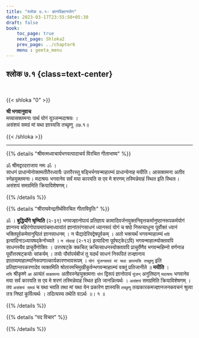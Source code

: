 ```yaml
---
title: "श्लोक ७.१- ज्ञानविज्ञानयोग"
date: 2023-03-17T23:55:50+05:30
draft: false
book:
    toc_page: true
    next_page: Shloka2
    prev_page: ../chapter6
    menu : geeta_menu
---
```




## श्लोक ७.१ {class=text-center}

<br/>

{{< shloka  "0"  >}}

**श्री भगवानुवाच**  
मय्यासक्तमनाः पार्थ योगं युञ्जन्मदाश्रयः ।   
असंशयं समग्रं मां यथा ज्ञास्यसि तच्छृणु ॥७.१॥


{{< /shloka >}}

---


{{% details "श्रीमत्मध्वाचार्यभगवत्पादाचर्य विरचित  गीताभाष्य" %}}

ॐ श्रीमद्वरदराजाय नमः ॐ ।  
साधनं प्राधान्येनोक्तमतीतैरध्यायैः उत्तरैरस्तु षड्भिर्भगवन्माहात्म्यं प्राधान्येनाह मयीति। 
आसक्तमना अतीव स्नेहयुक्तमनाः। मदाश्रयः भगवानेव सर्वं मया कारयति स एव 
मे शरणम् तस्मिन्नेवाहं स्थित इति स्थितः। असंशयं समग्रमिति क्रियाविशेषणम्।

{{% /details %}}



{{% details "श्रीराघवेन्द्रतीर्थविरचित गीताविवृतिः" %}}


ॐ । **बुद्धिर्योगे श्रृण्विति** (२-३९) भगवज्ज्ञानोपायं
प्रतिज्ञाय कामादिवर्जनयुक्तनिवृत्तकर्मानुष्ठानरूपकर्मयोगं ज्ञानस्य
बहिरंगोपायमापंचमाध्यायांतं ज्ञानांतरंगसाधनं ध्यानरूपं योगं च षष्ठे
निरूप्याधुना पूर्वोक्तं ध्यानं भक्तिपूर्वकमेवानुष्ठितं ज्ञानसाधनम्‌ । 
न चैद्यादेरिवद्वेषपूर्वकम्‌ । अतो भक्त्यर्थं भगवन्माहात्म्यं `मवि`
इत्यादिनाऽध्यायषद्‌केनोच्यते । `न त्वेवाहं` (२-१२) इत्यादिना
पूर्वषट्के(ऽपि) भगवन्माहात्म्योक्तावपि साधनस्यैव प्राचुर्येणोक्तिः । 
उत्तरषट्के क्कचित्‌ क्रचित्साधनस्योक्तावपि प्राचुर्येणैव भगवन्महिम्नो वर्णनान्न
पूर्वोत्तरषट्कयोः सांकर्यम्‌ । तयोः पौर्वापर्यबीजं तु यदर्थं साधनं निरूपितं
तज्ज्ञानाय ज्ञातव्यमाहात्म्यनिरूपणात्कार्यकारणभावरूपम्‌ । 
`योगं युंजन्समग्रं मां यथा ज्ञास्यसि तच्छुणु` इति प्रतिज्ञान्तरकरणादेव व्यक्तमिति
श्रोतारमभिमुखीकुर्वन्भगवन्माहात्म्यं वक्तुं प्रतिजानीते ॥ **मयीति** ।   
`मयि` श्रीकृष्णे `आ` अत्यंतं `सक्तमनाः` अतीवस्नेहयुक्तमनाः 
`योगं` द्विरूपं ज्ञानोपायं `युंजन्` अनुतिष्ठन् 
`मदाश्रयः` भगवानेव मया सर्वं कारयति स एव मे शरणं
तस्मिन्नेवाहं स्थित इति जानन्नित्यर्थः । `असंशयं` समग्रमिति क्रियाविशेषणम्‌ । 
तव `असंशयं समग्रं` च यथा भवति तथा मां यथा येन
प्रकारेण ज्ञास्यसि `तच्छृणु` तत्प्रकारकमज्ज्ञानजनकवचनं श्रुत्वा तत्र
निष्ठां कुर्वित्यर्थः । तदित्यस्य तथेति वाऽर्थः ॥। १ ॥


{{% /details %}}



{{% details "पद विचार" %}}


{{% /details %}}
